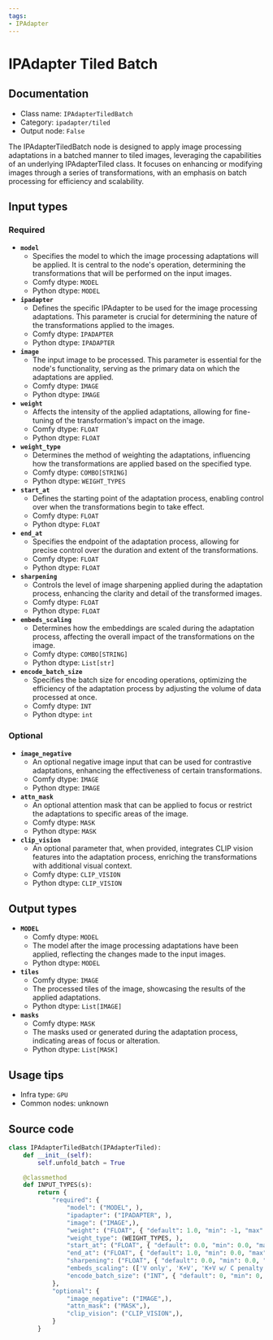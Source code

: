 ```yaml
---
tags:
- IPAdapter
---
```


# IPAdapter Tiled Batch
## Documentation
- Class name: `IPAdapterTiledBatch`
- Category: `ipadapter/tiled`
- Output node: `False`

The IPAdapterTiledBatch node is designed to apply image processing adaptations in a batched manner to tiled images, leveraging the capabilities of an underlying IPAdapterTiled class. It focuses on enhancing or modifying images through a series of transformations, with an emphasis on batch processing for efficiency and scalability.
## Input types
### Required
- **`model`**
    - Specifies the model to which the image processing adaptations will be applied. It is central to the node's operation, determining the transformations that will be performed on the input images.
    - Comfy dtype: `MODEL`
    - Python dtype: `MODEL`
- **`ipadapter`**
    - Defines the specific IPAdapter to be used for the image processing adaptations. This parameter is crucial for determining the nature of the transformations applied to the images.
    - Comfy dtype: `IPADAPTER`
    - Python dtype: `IPADAPTER`
- **`image`**
    - The input image to be processed. This parameter is essential for the node's functionality, serving as the primary data on which the adaptations are applied.
    - Comfy dtype: `IMAGE`
    - Python dtype: `IMAGE`
- **`weight`**
    - Affects the intensity of the applied adaptations, allowing for fine-tuning of the transformation's impact on the image.
    - Comfy dtype: `FLOAT`
    - Python dtype: `FLOAT`
- **`weight_type`**
    - Determines the method of weighting the adaptations, influencing how the transformations are applied based on the specified type.
    - Comfy dtype: `COMBO[STRING]`
    - Python dtype: `WEIGHT_TYPES`
- **`start_at`**
    - Defines the starting point of the adaptation process, enabling control over when the transformations begin to take effect.
    - Comfy dtype: `FLOAT`
    - Python dtype: `FLOAT`
- **`end_at`**
    - Specifies the endpoint of the adaptation process, allowing for precise control over the duration and extent of the transformations.
    - Comfy dtype: `FLOAT`
    - Python dtype: `FLOAT`
- **`sharpening`**
    - Controls the level of image sharpening applied during the adaptation process, enhancing the clarity and detail of the transformed images.
    - Comfy dtype: `FLOAT`
    - Python dtype: `FLOAT`
- **`embeds_scaling`**
    - Determines how the embeddings are scaled during the adaptation process, affecting the overall impact of the transformations on the image.
    - Comfy dtype: `COMBO[STRING]`
    - Python dtype: `List[str]`
- **`encode_batch_size`**
    - Specifies the batch size for encoding operations, optimizing the efficiency of the adaptation process by adjusting the volume of data processed at once.
    - Comfy dtype: `INT`
    - Python dtype: `int`
### Optional
- **`image_negative`**
    - An optional negative image input that can be used for contrastive adaptations, enhancing the effectiveness of certain transformations.
    - Comfy dtype: `IMAGE`
    - Python dtype: `IMAGE`
- **`attn_mask`**
    - An optional attention mask that can be applied to focus or restrict the adaptations to specific areas of the image.
    - Comfy dtype: `MASK`
    - Python dtype: `MASK`
- **`clip_vision`**
    - An optional parameter that, when provided, integrates CLIP vision features into the adaptation process, enriching the transformations with additional visual context.
    - Comfy dtype: `CLIP_VISION`
    - Python dtype: `CLIP_VISION`
## Output types
- **`MODEL`**
    - Comfy dtype: `MODEL`
    - The model after the image processing adaptations have been applied, reflecting the changes made to the input images.
    - Python dtype: `MODEL`
- **`tiles`**
    - Comfy dtype: `IMAGE`
    - The processed tiles of the image, showcasing the results of the applied adaptations.
    - Python dtype: `List[IMAGE]`
- **`masks`**
    - Comfy dtype: `MASK`
    - The masks used or generated during the adaptation process, indicating areas of focus or alteration.
    - Python dtype: `List[MASK]`
## Usage tips
- Infra type: `GPU`
- Common nodes: unknown


## Source code
```python
class IPAdapterTiledBatch(IPAdapterTiled):
    def __init__(self):
        self.unfold_batch = True

    @classmethod
    def INPUT_TYPES(s):
        return {
            "required": {
                "model": ("MODEL", ),
                "ipadapter": ("IPADAPTER", ),
                "image": ("IMAGE",),
                "weight": ("FLOAT", { "default": 1.0, "min": -1, "max": 3, "step": 0.05 }),
                "weight_type": (WEIGHT_TYPES, ),
                "start_at": ("FLOAT", { "default": 0.0, "min": 0.0, "max": 1.0, "step": 0.001 }),
                "end_at": ("FLOAT", { "default": 1.0, "min": 0.0, "max": 1.0, "step": 0.001 }),
                "sharpening": ("FLOAT", { "default": 0.0, "min": 0.0, "max": 1.0, "step": 0.05 }),
                "embeds_scaling": (['V only', 'K+V', 'K+V w/ C penalty', 'K+mean(V) w/ C penalty'], ),
                "encode_batch_size": ("INT", { "default": 0, "min": 0, "max": 4096 }),
            },
            "optional": {
                "image_negative": ("IMAGE",),
                "attn_mask": ("MASK",),
                "clip_vision": ("CLIP_VISION",),
            }
        }

```
